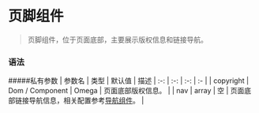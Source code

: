 # 页脚组件
> 页脚组件，位于页面底部，主要展示版权信息和链接导航。

### 语法
#####私有参数
| 参数名 | 类型 | 默认值 | 描述
| :-: | :-: | :-: | :- |
| copyright  | Dom / Component | Omega | 页面底部版权信息。 |
| nav  | array | 空 | 页面底部链接导航信息，相关配置参考[导航组件](../base/nav.md)。 |

